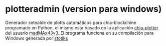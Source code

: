 # plotteradmin (version para windows)
Generador seteable de plotts automáticos para chia-blockchine programado en Python, el mismo esta basado en la aplicación <a href="https://github.com/madMAx43v3r/chia-plotter">chia-plotter</a> del usuario <a href="https://github.com/madMAx43v3r/">madMAx43v3</a>. El programa funciona en su compilación para Windows generada por <a href="https://github.com/stotiks/chia-plotter/releases">stotiks</a>
